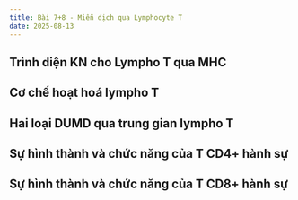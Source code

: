 ```yaml
---
title: Bài 7+8 - Miễn dịch qua Lymphocyte T
date: 2025-08-13
---
```

## Trình diện KN cho Lympho T qua MHC

## Cơ chế hoạt hoá lympho T

## Hai loại DUMD qua trung gian lympho T

## Sự hình thành và chức năng của T CD4+ hành sự

## Sự hình thành và chức năng của T CD8+ hành sự
